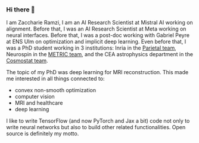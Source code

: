 ### Hi there 👋

<!--
**zaccharieramzi/zaccharieramzi** is a ✨ _special_ ✨ repository because its `README.md` (this file) appears on your GitHub profile.

Here are some ideas to get you started:

- 🔭 I’m currently working on ...
- 🌱 I’m currently learning ...
- 👯 I’m looking to collaborate on ...
- 🤔 I’m looking for help with ...
- 💬 Ask me about ...
- 📫 How to reach me: ...
- 😄 Pronouns: ...
- ⚡ Fun fact: ...
-->

I am Zaccharie Ramzi, I am an AI Research Scientist at Mistral AI working on alignment.
Before that, I was an AI Research Scientist at Meta working on neural interfaces.
Before that, I was a post-doc working with Gabriel Peyre at ENS Ulm on optimization and implicit deep learning.
Even before that, I was a PhD student working in 3 institutions: Inria in the [Parietal team](https://team.inria.fr/parietal/), Neurospin in the [METRIC team](http://joliot.cea.fr/drf/joliot/en/Pages/research_entities/NeuroSpin/unirs/METRIC.aspx), and the CEA astrophysics department in the [Cosmostat team](http://www.cosmostat.org/).

The topic of my PhD was deep learning for MRI reconstruction. This made me interested in all things connected to:
- convex non-smooth optimization
- computer vision
- MRI and healthcare
- deep learning

I like to write TensorFlow (and now PyTorch and Jax a bit) code not only to write neural networks but also to build other related functionalities.
Open source is definitely my motto.
